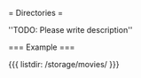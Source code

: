 = Directories =

''TODO: Please write description''

=== Example ===

{{{
listdir: /storage/movies/
}}}